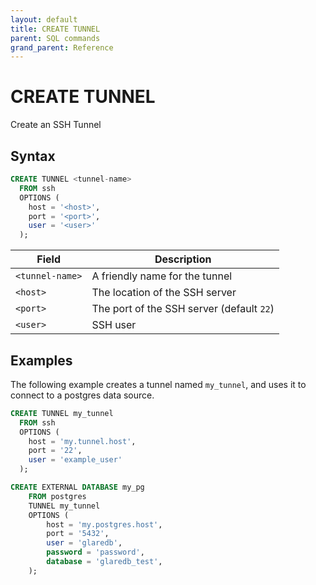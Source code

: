 ```yaml
---
layout: default
title: CREATE TUNNEL
parent: SQL commands
grand_parent: Reference
---
```


# CREATE TUNNEL

Create an SSH Tunnel

## Syntax

```sql
CREATE TUNNEL <tunnel-name>
  FROM ssh
  OPTIONS (
    host = '<host>',
    port = '<port>',
    user = '<user>'
  );
```

| Field           | Description                               |
| --------------- | ----------------------------------------- |
| `<tunnel-name>` | A friendly name for the tunnel            |
| `<host>`        | The location of the SSH server            |
| `<port>`        | The port of the SSH server (default `22`) |
| `<user>`        | SSH user                                  |

## Examples

The following example creates a tunnel named `my_tunnel`, and uses it to connect
to a postgres data source.

```sql
CREATE TUNNEL my_tunnel
  FROM ssh
  OPTIONS (
    host = 'my.tunnel.host',
    port = '22',
    user = 'example_user'
  );

CREATE EXTERNAL DATABASE my_pg
    FROM postgres
    TUNNEL my_tunnel
    OPTIONS (
        host = 'my.postgres.host',
        port = '5432',
        user = 'glaredb',
        password = 'password',
        database = 'glaredb_test',
    );
```
